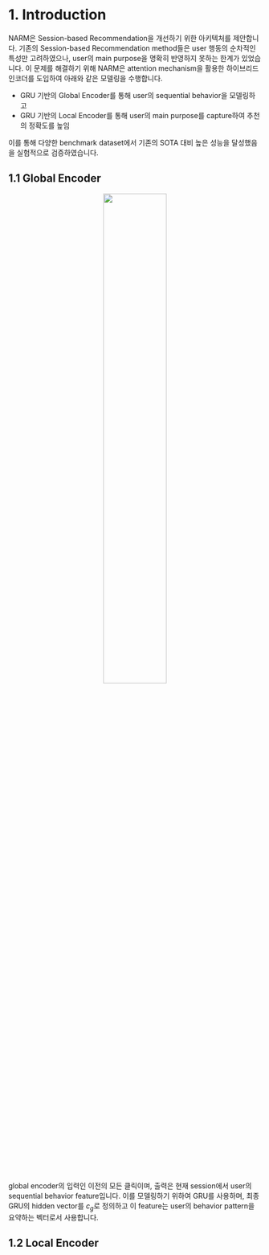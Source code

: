 # 1. Introduction
NARM은 Session-based Recommendation을 개선하기 위한 아키텍처를 제안합니다. 기존의 Session-based Recommendation method들은 user 행동의 순차적인 특성만 고려하였으나, user의 main purpose을 명확히 반영하지 못하는 한계가 있었습니다.
이 문제를 해결하기 위해 NARM은 attention mechanism을 활용한 하이브리드 인코더를 도입하여 아래와 같은 모델링을 수행합니다.

- GRU 기반의 Global Encoder를 통해 user의 sequential behavior을 모델링하고
- GRU 기반의 Local Encoder를 통해 user의 main purpose를 capture하여 추천의 정확도를 높임

이를 통해 다양한 benchmark dataset에서 기존의 SOTA 대비 높은 성능을 달성했음을 실험적으로 검증하였습니다.

## 1.1 Global Encoder

<p align="center"><img src="https://github.com/user-attachments/assets/ba31f62c-9597-4623-98ab-e1ff7649e0d6" width="50%" height="50%"></p>

global encoder의 입력인 이전의 모든 클릭이며, 출력은 현재 session에서 user의 sequential behavior feature입니다. 이를 모델링하기 위하여 GRU를 사용하며, 최종 GRU의 hidden vector를 $c_g$로 정의하고 
이 feature는 user의 behavior pattern을 요약하는 벡터로서 사용합니다.

## 1.2 Local Encoder
